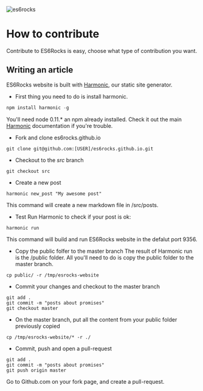 ![es6rocks](https://raw.githubusercontent.com/es6rocks/es6rocks.github.io/master/images/es6rocks.png)

# How to contribute
Contribute to ES6Rocks is easy, choose what type of contribution you want.

## Writing an article
ES6Rocks website is built with [Harmonic](https://github.com/es6rocks/harmonic/), our static site generator.
- First thing you need to do is install harmonic.
```javascript
npm install harmonic -g
```
You'll need node 0.11.* an npm already installed.
Check it out the main [Harmonic](https://github.com/es6rocks/harmonic/) documentation if you're trouble.

- Fork and clone es6rocks.github.io
```shell
git clone git@github.com:[USER]/es6rocks.github.io.git
```

- Checkout to the _src_ branch
```shell
git checkout src
```

- Create a new post
```shell
harmonic new_post "My awesome post"
```
This command will create a new markdown file in /src/posts.

- Test
Run Harmonic to check if your post is ok:
```shell
harmonic run
```
This command will build and run ES6Rocks website in the defalut port 9356.

- Copy the public folfer to the master branch
The result of Harmonic run is the /public folder.
All you'll need to do is copy the public folder to the master branch.
```shell
cp public/ -r /tmp/esrocks-website
```
- Commit your changes and checkout to the master branch
```shell
git add .
git commit -m "posts about promises"
git checkout master
```
- On the master branch, put all the content from your public folder previously copied
```shell
cp /tmp/esrocks-website/* -r ./
```
- Commit, push and open a pull-request
```shell
git add .
git commit -m "posts about promises"
git push origin master
```
Go to Github.com on your fork page, and create a pull-request.

